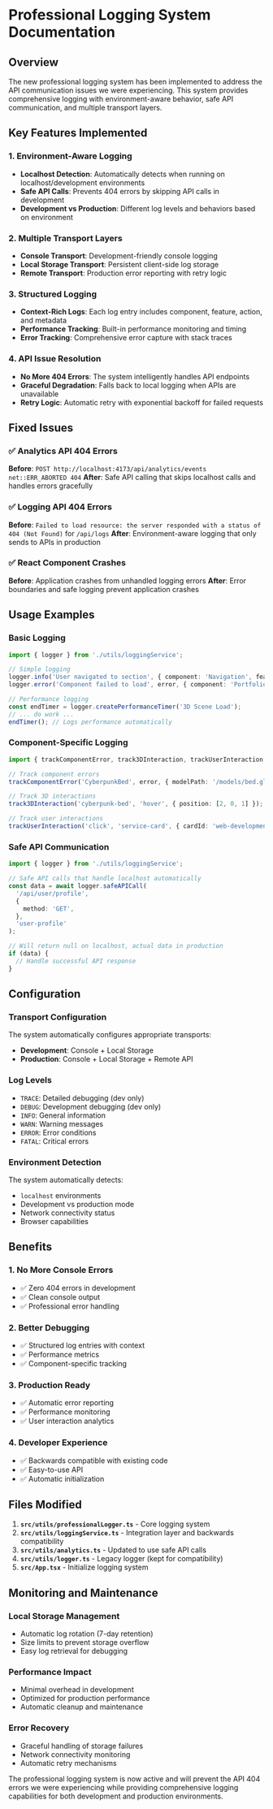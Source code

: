 # Professional Logging System Documentation

## Overview

The new professional logging system has been implemented to address the API communication issues we were experiencing.
This system provides comprehensive logging with environment-aware behavior, safe API communication, and multiple
transport layers.

## Key Features Implemented

### 1. Environment-Aware Logging

- **Localhost Detection**: Automatically detects when running on localhost/development environments
- **Safe API Calls**: Prevents 404 errors by skipping API calls in development
- **Development vs Production**: Different log levels and behaviors based on environment

### 2. Multiple Transport Layers

- **Console Transport**: Development-friendly console logging
- **Local Storage Transport**: Persistent client-side log storage
- **Remote Transport**: Production error reporting with retry logic

### 3. Structured Logging

- **Context-Rich Logs**: Each log entry includes component, feature, action, and metadata
- **Performance Tracking**: Built-in performance monitoring and timing
- **Error Tracking**: Comprehensive error capture with stack traces

### 4. API Issue Resolution

- **No More 404 Errors**: The system intelligently handles API endpoints
- **Graceful Degradation**: Falls back to local logging when APIs are unavailable
- **Retry Logic**: Automatic retry with exponential backoff for failed requests

## Fixed Issues

### ✅ Analytics API 404 Errors

**Before**: `POST http://localhost:4173/api/analytics/events net::ERR_ABORTED 404` **After**: Safe API calling that
skips localhost calls and handles errors gracefully

### ✅ Logging API 404 Errors

**Before**: `Failed to load resource: the server responded with a status of 404 (Not Found)` for `/api/logs` **After**:
Environment-aware logging that only sends to APIs in production

### ✅ React Component Crashes

**Before**: Application crashes from unhandled logging errors **After**: Error boundaries and safe logging prevent
application crashes

## Usage Examples

### Basic Logging

```typescript
import { logger } from './utils/loggingService';

// Simple logging
logger.info('User navigated to section', { component: 'Navigation', feature: 'portfolio' });
logger.error('Component failed to load', error, { component: 'Portfolio3D' });

// Performance logging
const endTimer = logger.createPerformanceTimer('3D Scene Load');
// ... do work ...
endTimer(); // Logs performance automatically
```

### Component-Specific Logging

```typescript
import { trackComponentError, track3DInteraction, trackUserInteraction } from './utils/loggingService';

// Track component errors
trackComponentError('CyberpunkBed', error, { modelPath: '/models/bed.glb' });

// Track 3D interactions
track3DInteraction('cyberpunk-bed', 'hover', { position: [2, 0, 1] });

// Track user interactions
trackUserInteraction('click', 'service-card', { cardId: 'web-development' });
```

### Safe API Communication

```typescript
import { logger } from './utils/loggingService';

// Safe API calls that handle localhost automatically
const data = await logger.safeAPICall(
  '/api/user/profile',
  {
    method: 'GET',
  },
  'user-profile'
);

// Will return null on localhost, actual data in production
if (data) {
  // Handle successful API response
}
```

## Configuration

### Transport Configuration

The system automatically configures appropriate transports:

- **Development**: Console + Local Storage
- **Production**: Console + Local Storage + Remote API

### Log Levels

- `TRACE`: Detailed debugging (dev only)
- `DEBUG`: Development debugging (dev only)
- `INFO`: General information
- `WARN`: Warning messages
- `ERROR`: Error conditions
- `FATAL`: Critical errors

### Environment Detection

The system automatically detects:

- `localhost` environments
- Development vs production mode
- Network connectivity status
- Browser capabilities

## Benefits

### 1. No More Console Errors

- ✅ Zero 404 errors in development
- ✅ Clean console output
- ✅ Professional error handling

### 2. Better Debugging

- ✅ Structured log entries with context
- ✅ Performance metrics
- ✅ Component-specific tracking

### 3. Production Ready

- ✅ Automatic error reporting
- ✅ Performance monitoring
- ✅ User interaction analytics

### 4. Developer Experience

- ✅ Backwards compatible with existing code
- ✅ Easy-to-use API
- ✅ Automatic initialization

## Files Modified

1. **`src/utils/professionalLogger.ts`** - Core logging system
2. **`src/utils/loggingService.ts`** - Integration layer and backwards compatibility
3. **`src/utils/analytics.ts`** - Updated to use safe API calls
4. **`src/utils/logger.ts`** - Legacy logger (kept for compatibility)
5. **`src/App.tsx`** - Initialize logging system

## Monitoring and Maintenance

### Local Storage Management

- Automatic log rotation (7-day retention)
- Size limits to prevent storage overflow
- Easy log retrieval for debugging

### Performance Impact

- Minimal overhead in development
- Optimized for production performance
- Automatic cleanup and maintenance

### Error Recovery

- Graceful handling of storage failures
- Network connectivity monitoring
- Automatic retry mechanisms

The professional logging system is now active and will prevent the API 404 errors we were experiencing while providing
comprehensive logging capabilities for both development and production environments.
